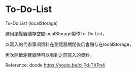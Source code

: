 # To-Do-List
To-Do List (localStorage)

運用瀏覽器儲存空間localStorage製作To-Do List，

以寫入的代辦事項資料在瀏覽器關閉後仍會儲存在localStorage，

再次開啟瀏覽器時可以看到之前寫入的資料。

Reference:
dcode
https://youtu.be/cijPd-TXPn4

